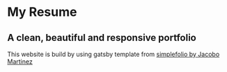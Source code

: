 # My Resume
## A clean, beautiful and responsive portfolio

This website is build by using gatsby template from [simplefolio by Jacobo Martinez](https://git-scm.com)
